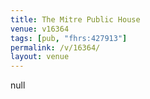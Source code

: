 ```yaml
---
title: The Mitre Public House
venue: v16364
tags: [pub, "fhrs:427913"]
permalink: /v/16364/
layout: venue
---
```

null